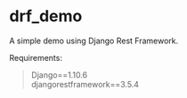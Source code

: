 # drf_demo

A simple demo using Django Rest Framework.

Requirements:
> Django==1.10.6   
> djangorestframework==3.5.4
